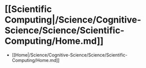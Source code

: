 # [[Scientific Computing|/Science/Cognitive-Science/Science/Scientific-Computing/Home.md]]
 * [[Home|/Science/Cognitive-Science/Science/Scientific-Computing/Home.md]]
